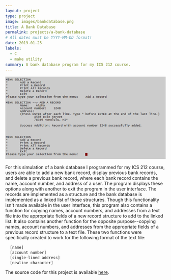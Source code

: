 ```yaml
---
layout: project
type: project
image: images/bankdatabase.png
title: A Bank Database
permalink: projects/a-bank-database
# All dates must be YYYY-MM-DD format!
date: 2019-01-25
labels:
  - C
  - make utility
summary: A bank database program for my ICS 212 course.
---
```


<div class="ui image medium square image>
  <img class="" src="../images/bankdatabase.png">
  <img class="" src="../images/bankdatabase2.PNG">
</div>

For this simulation of a bank database I programmed for my ICS 212 course, users are able to add a new bank record, display previous bank records, and delete a previous bank record, where each bank record contains the name, account number, and address of a user. The program displays these options along with another to exit the program in the user interface. The records are implemented as a structure and the bank database is implemented as a linked list of those structures. Though this functionality isn't made available in the user interface, this program also contains a function for copying names, account numbers, and addresses from a text file into the appropriate fields of a new record structure to add to the linked list. It also contains another function for the opposite purpose--copying names, account numbers, and addresses from the appropriate fields of a previous record structure to a text file. These two functions were specifically created to work for the following format of the text file:

````
  [name]
  [account number]
  [single-lined address]
  [newline character]
````

The source code for this project is available [here](https://github.com/christina-chen-cco2/project-source-codes/tree/master/bank_database).
